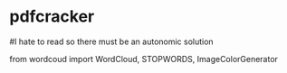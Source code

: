 # pdfcracker
#I hate to read so there must be an autonomic solution

from wordcoud import WordCloud, STOPWORDS, ImageColorGenerator
